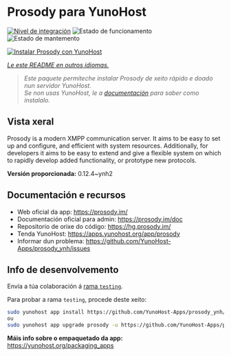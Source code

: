 <!--
NOTA: Este README foi creado automáticamente por <https://github.com/YunoHost/apps/tree/master/tools/readme_generator>
NON debe editarse manualmente.
-->

# Prosody para YunoHost

[![Nivel de integración](https://dash.yunohost.org/integration/prosody.svg)](https://dash.yunohost.org/appci/app/prosody) ![Estado de funcionamento](https://ci-apps.yunohost.org/ci/badges/prosody.status.svg) ![Estado de mantemento](https://ci-apps.yunohost.org/ci/badges/prosody.maintain.svg)

[![Instalar Prosody con YunoHost](https://install-app.yunohost.org/install-with-yunohost.svg)](https://install-app.yunohost.org/?app=prosody)

*[Le este README en outros idiomas.](./ALL_README.md)*

> *Este paquete permíteche instalar Prosody de xeito rápido e doado nun servidor YunoHost.*  
> *Se non usas YunoHost, le a [documentación](https://yunohost.org/install) para saber como instalalo.*

## Vista xeral

Prosody is a modern XMPP communication server. It aims to be easy to set up and configure, and efficient with system resources. Additionally, for developers it aims to be easy to extend and give a flexible system on which to rapidly develop added functionality, or prototype new protocols.


**Versión proporcionada:** 0.12.4~ynh2
## Documentación e recursos

- Web oficial da app: <https://prosody.im/>
- Documentación oficial para admin: <https://prosody.im/doc>
- Repositorio de orixe do código: <https://hg.prosody.im/>
- Tenda YunoHost: <https://apps.yunohost.org/app/prosody>
- Informar dun problema: <https://github.com/YunoHost-Apps/prosody_ynh/issues>

## Info de desenvolvemento

Envía a túa colaboración á [rama `testing`](https://github.com/YunoHost-Apps/prosody_ynh/tree/testing).

Para probar a rama `testing`, procede deste xeito:

```bash
sudo yunohost app install https://github.com/YunoHost-Apps/prosody_ynh/tree/testing --debug
ou
sudo yunohost app upgrade prosody -u https://github.com/YunoHost-Apps/prosody_ynh/tree/testing --debug
```

**Máis info sobre o empaquetado da app:** <https://yunohost.org/packaging_apps>
